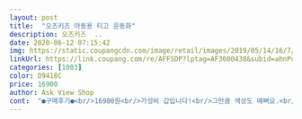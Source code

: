 ```yaml
---
layout: post 
title:  "오즈키즈 아동용 티고 운동화" 
description: 오즈키즈  ..
date: 2020-06-12 07:15:42 
img: https://static.coupangcdn.com/image/retail/images/2019/05/14/16/7/db65125e-1399-43e5-98fb-761138a34a17.jpg 
linkUrl: https://link.coupang.com/re/AFFSDP?lptag=AF3600438&subid=ahnPublicAsk&pageKey=221541019&itemId=692112489&vendorItemId=4772554795&traceid=V0-113-fb6c5912982a996b 
categories: [1003] 
color: D9418C 
price: 16900 
author: Ask View Shop 
cont:  "●구매후기●<br/>16900원<br/>가성비 갑입니다!<br/>그만큼 색상도 예뻐요.<br/><br/>뒷모습은 레터링 덕분에 더 예쁜데 사진은 없어 아쉽네요<br/>새신발인데 불편해하지 않고 바로 신고 달려다닙니다.<br/><br/>신발이 너무 편해요.<br/><br/>아기들 찍찍이 신발 아니면 신기기 너무 힘들잖아요.<br/><br/>애가 좋아해욥!<br/>입구쪽이 양말처럼 쪼임이 있어서 1초만에 쏙 들어가네요<br/>작년 울첫째 다 아기시절 가볍게 걸음마 연습도 하고 편하게 신걌던 신발이라 커진 발에 맞게 큰 사이즈로 재구입 만족합니다<br/>조만간 핑크로 또 살 예정이어요<br/>참고로 딸램 150  신는데 160 삿어요.<br/><br/>최고!<br/>친구가 신발보더니 아들 사준다고 링크걸어 달라고 하네요.<br/><br/>크지만 벗겨지지 않고 불편함 없이, 잘 뛰어다닙니다<br/>" 
---
```

